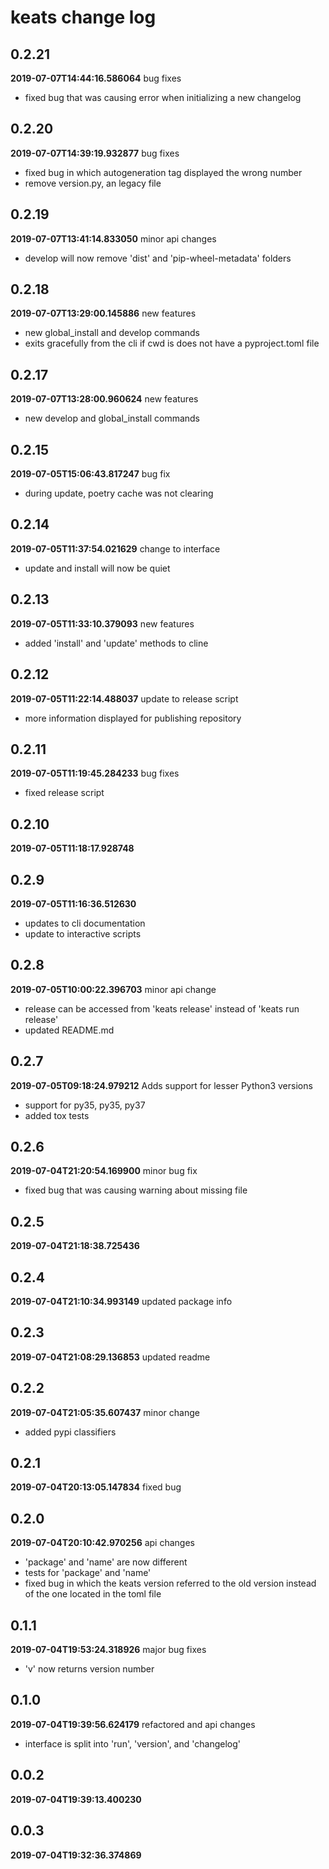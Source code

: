 # keats change log
## 0.2.21
**2019-07-07T14:44:16.586064**
bug fixes

 - fixed bug that was causing error when initializing a new changelog


## 0.2.20
**2019-07-07T14:39:19.932877**
bug fixes

 - fixed bug in which autogeneration tag displayed the wrong number
 - remove version.py, an legacy file


## 0.2.19
**2019-07-07T13:41:14.833050**
minor api changes

 - develop will now remove 'dist' and 'pip-wheel-metadata' folders


## 0.2.18
**2019-07-07T13:29:00.145886**
new features

 - new global_install and develop commands
 - exits gracefully from the cli if cwd is does not have a pyproject.toml file


## 0.2.17
**2019-07-07T13:28:00.960624**
new features

 - new develop and global_install commands


## 0.2.15
**2019-07-05T15:06:43.817247**
bug fix

 - during update, poetry cache was not clearing


## 0.2.14
**2019-07-05T11:37:54.021629**
change to interface

 - update and install will now be quiet


## 0.2.13
**2019-07-05T11:33:10.379093**
new features

 - added 'install' and 'update' methods to cline


## 0.2.12
**2019-07-05T11:22:14.488037**
update to release script

 - more information displayed for publishing repository


## 0.2.11
**2019-07-05T11:19:45.284233**
bug fixes

 - fixed release script


## 0.2.10
**2019-07-05T11:18:17.928748**





## 0.2.9
**2019-07-05T11:16:36.512630**


 - updates to cli documentation
 - update to interactive scripts


## 0.2.8
**2019-07-05T10:00:22.396703**
minor api change

 - release can be accessed from 'keats release' instead of 'keats run release'
 - updated README.md


## 0.2.7
**2019-07-05T09:18:24.979212**
Adds support for lesser Python3 versions

 - support for py35, py35, py37
 - added tox tests


## 0.2.6
**2019-07-04T21:20:54.169900**
minor bug fix

 - fixed bug that was causing warning about missing file


## 0.2.5
**2019-07-04T21:18:38.725436**





## 0.2.4
**2019-07-04T21:10:34.993149**
updated package info




## 0.2.3
**2019-07-04T21:08:29.136853**
updated readme




## 0.2.2
**2019-07-04T21:05:35.607437**
minor change

 - added pypi classifiers


## 0.2.1
**2019-07-04T20:13:05.147834**
fixed bug




## 0.2.0
**2019-07-04T20:10:42.970256**
api changes

 - 'package' and 'name' are now different
 - tests for 'package' and 'name'
 - fixed bug in which the keats version referred to the old version instead of the one located in the toml file


## 0.1.1
**2019-07-04T19:53:24.318926**
major bug fixes

 - 'v' now returns version number


## 0.1.0
**2019-07-04T19:39:56.624179**
refactored and api changes

 - interface is split into 'run', 'version', and 'changelog'


## 0.0.2
**2019-07-04T19:39:13.400230**





## 0.0.3
**2019-07-04T19:32:36.374869**



